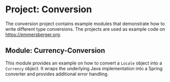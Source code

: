 # Project: Conversion
The conversion project contains example modules that demonstrate how to write different type conversions. The projects 
are used as example code on https://emmersberger.org.

## Module: Currency-Conversion
This module provides an example on how to convert a `Locale` object into a `Currency` object. It wraps the underlying
Java implementation into a Spring converter and provides additional error handling.
